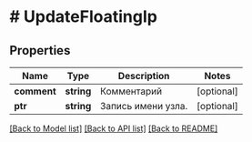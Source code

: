 # # UpdateFloatingIp

## Properties

Name | Type | Description | Notes
------------ | ------------- | ------------- | -------------
**comment** | **string** | Комментарий | [optional]
**ptr** | **string** | Запись имени узла. | [optional]

[[Back to Model list]](../../README.md#models) [[Back to API list]](../../README.md#endpoints) [[Back to README]](../../README.md)
